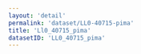 ```yaml
---
layout: 'detail'
permalink: 'dataset/LL0-40715-pima'
title: 'Ll0_40715_pima'
datasetID: 'LL0_40715_pima'
---
```

